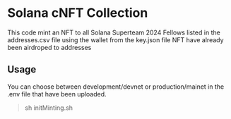# Solana cNFT Collection
This code mint an NFT to all Solana Superteam 2024 Fellows listed in the addresses.csv file using the wallet from the key.json file
NFT have already been airdroped to addresses

## Usage
You can choose between development/devnet or production/mainet in the .env file that have been uploaded.

> sh initMinting.sh
